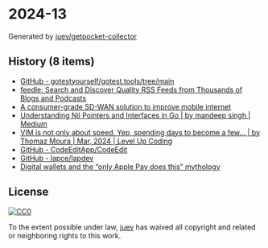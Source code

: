 # 2024-13

Generated by [juev/getpocket-collector](https://github.com/juev/getpocket-collector)

## History (8 items)

- [GitHub - gotestyourself/gotest.tools/tree/main](https://github.com/gotestyourself/gotest.tools/tree/main)
- [feedle: Search and Discover Quality RSS Feeds from   Thousands of Blogs and Podcasts](https://feedle.world)
- [A consumer-grade SD-WAN solution to improve mobile internet](https://www.linkedin.com/pulse/consumer-grade-sd-wan-solution-improve-mobile-jonathan-gearinger)
- [Understanding Nil Pointers and Interfaces in Go | by mandeep singh | Medium](https://medium.com/@mndpsngh21/understanding-nil-pointers-and-interfaces-in-go-242670bff892)
- [VIM is not only about speed. Yep, spending days to become a few… | by Thomaz Moura | Mar, 2024 | Level Up Coding](https://levelup.gitconnected.com/vim-is-not-about-speed-88968ae4283c)
- [GitHub - CodeEditApp/CodeEdit](https://github.com/CodeEditApp/CodeEdit)
- [GitHub - lapce/lapdev](https://github.com/lapce/lapdev)
- [Digital wallets and the “only Apple Pay does this” mythology](https://birchtree.me/blog/digital-wallets-and-the-only-apple-pay-does-this-mythology/)

## License

[![CC0](https://mirrors.creativecommons.org/presskit/buttons/88x31/svg/cc-zero.svg)](https://creativecommons.org/publicdomain/zero/1.0/)

To the extent possible under law, [juev](https://github.com/juev) has waived all copyright and related or neighboring rights to this work.

